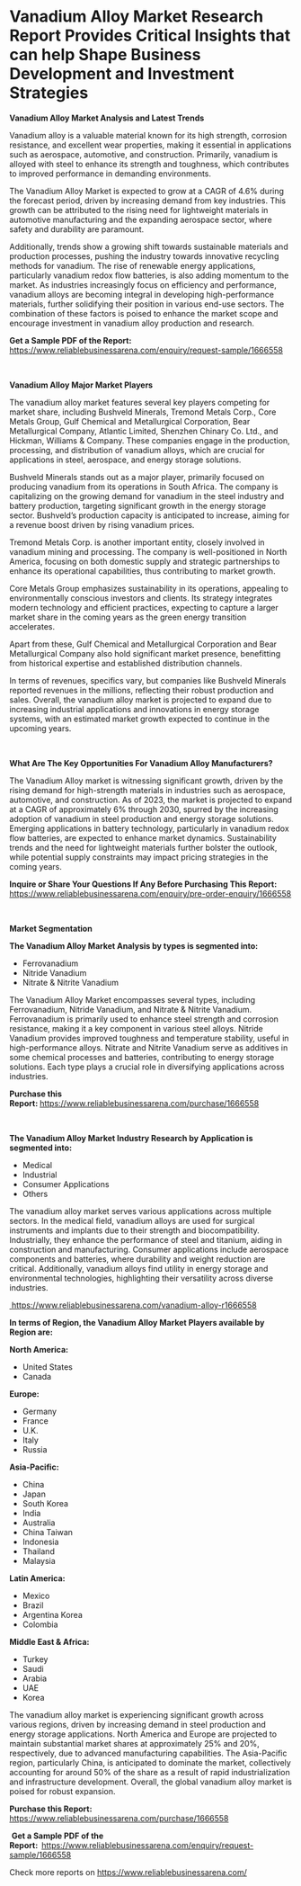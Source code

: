<p><h1>Vanadium Alloy Market Research Report Provides Critical Insights that can help Shape Business Development and Investment Strategies</h1></p><p><strong>Vanadium Alloy Market Analysis and Latest Trends</strong></p>
<p><p>Vanadium alloy is a valuable material known for its high strength, corrosion resistance, and excellent wear properties, making it essential in applications such as aerospace, automotive, and construction. Primarily, vanadium is alloyed with steel to enhance its strength and toughness, which contributes to improved performance in demanding environments.</p><p>The Vanadium Alloy Market is expected to grow at a CAGR of 4.6% during the forecast period, driven by increasing demand from key industries. This growth can be attributed to the rising need for lightweight materials in automotive manufacturing and the expanding aerospace sector, where safety and durability are paramount.</p><p>Additionally, trends show a growing shift towards sustainable materials and production processes, pushing the industry towards innovative recycling methods for vanadium. The rise of renewable energy applications, particularly vanadium redox flow batteries, is also adding momentum to the market. As industries increasingly focus on efficiency and performance, vanadium alloys are becoming integral in developing high-performance materials, further solidifying their position in various end-use sectors. The combination of these factors is poised to enhance the market scope and encourage investment in vanadium alloy production and research.</p></p>
<p><strong>Get a Sample PDF of the Report:&nbsp;</strong> <a href="https://www.reliablebusinessarena.com/enquiry/request-sample/1666558?utm_campaign=2461&utm_medium=2&utm_source=Github&utm_content=ia&utm_term=06032025&utm_id=vanadium-alloy">https://www.reliablebusinessarena.com/enquiry/request-sample/1666558</a></p>
<p>&nbsp;</p>
<p><strong>Vanadium Alloy Major Market Players</strong></p>
<p><p>The vanadium alloy market features several key players competing for market share, including Bushveld Minerals, Tremond Metals Corp., Core Metals Group, Gulf Chemical and Metallurgical Corporation, Bear Metallurgical Company, Atlantic Limited, Shenzhen Chinary Co. Ltd., and Hickman, Williams & Company. These companies engage in the production, processing, and distribution of vanadium alloys, which are crucial for applications in steel, aerospace, and energy storage solutions.</p><p>Bushveld Minerals stands out as a major player, primarily focused on producing vanadium from its operations in South Africa. The company is capitalizing on the growing demand for vanadium in the steel industry and battery production, targeting significant growth in the energy storage sector. Bushveld’s production capacity is anticipated to increase, aiming for a revenue boost driven by rising vanadium prices.</p><p>Tremond Metals Corp. is another important entity, closely involved in vanadium mining and processing. The company is well-positioned in North America, focusing on both domestic supply and strategic partnerships to enhance its operational capabilities, thus contributing to market growth.</p><p>Core Metals Group emphasizes sustainability in its operations, appealing to environmentally conscious investors and clients. Its strategy integrates modern technology and efficient practices, expecting to capture a larger market share in the coming years as the green energy transition accelerates.</p><p>Apart from these, Gulf Chemical and Metallurgical Corporation and Bear Metallurgical Company also hold significant market presence, benefitting from historical expertise and established distribution channels.</p><p>In terms of revenues, specifics vary, but companies like Bushveld Minerals reported revenues in the millions, reflecting their robust production and sales. Overall, the vanadium alloy market is projected to expand due to increasing industrial applications and innovations in energy storage systems, with an estimated market growth expected to continue in the upcoming years.</p></p>
<p>&nbsp;</p>
<p><strong>What Are The Key Opportunities For Vanadium Alloy Manufacturers?</strong></p>
<p><p>The Vanadium Alloy market is witnessing significant growth, driven by the rising demand for high-strength materials in industries such as aerospace, automotive, and construction. As of 2023, the market is projected to expand at a CAGR of approximately 6% through 2030, spurred by the increasing adoption of vanadium in steel production and energy storage solutions. Emerging applications in battery technology, particularly in vanadium redox flow batteries, are expected to enhance market dynamics. Sustainability trends and the need for lightweight materials further bolster the outlook, while potential supply constraints may impact pricing strategies in the coming years.</p></p>
<p><strong>Inquire or Share Your Questions If Any Before Purchasing This Report:</strong> <a href="https://www.reliablebusinessarena.com/enquiry/pre-order-enquiry/1666558?utm_campaign=2461&utm_medium=2&utm_source=Github&utm_content=ia&utm_term=06032025&utm_id=vanadium-alloy">https://www.reliablebusinessarena.com/enquiry/pre-order-enquiry/1666558</a></p>
<p>&nbsp;</p>
<p><strong>Market Segmentation</strong></p>
<p><strong>The Vanadium Alloy Market Analysis by types is segmented into:</strong></p>
<p><ul><li>Ferrovanadium</li><li>Nitride Vanadium</li><li>Nitrate & Nitrite Vanadium</li></ul></p>
<p><p>The Vanadium Alloy Market encompasses several types, including Ferrovanadium, Nitride Vanadium, and Nitrate & Nitrite Vanadium. Ferrovanadium is primarily used to enhance steel strength and corrosion resistance, making it a key component in various steel alloys. Nitride Vanadium provides improved toughness and temperature stability, useful in high-performance alloys. Nitrate and Nitrite Vanadium serve as additives in some chemical processes and batteries, contributing to energy storage solutions. Each type plays a crucial role in diversifying applications across industries.</p></p>
<p><strong>Purchase this Report:&nbsp;</strong><a href="https://www.reliablebusinessarena.com/purchase/1666558?utm_campaign=2461&utm_medium=2&utm_source=Github&utm_content=ia&utm_term=06032025&utm_id=vanadium-alloy">https://www.reliablebusinessarena.com/purchase/1666558</a></p>
<p>&nbsp;</p>
<p><strong>The Vanadium Alloy Market Industry Research by Application is segmented into:</strong></p>
<p><ul><li>Medical</li><li>Industrial</li><li>Consumer Applications</li><li>Others</li></ul></p>
<p><p>The vanadium alloy market serves various applications across multiple sectors. In the medical field, vanadium alloys are used for surgical instruments and implants due to their strength and biocompatibility. Industrially, they enhance the performance of steel and titanium, aiding in construction and manufacturing. Consumer applications include aerospace components and batteries, where durability and weight reduction are critical. Additionally, vanadium alloys find utility in energy storage and environmental technologies, highlighting their versatility across diverse industries.</p></p>
<p><a href="https://www.reliablebusinessarena.com/vanadium-alloy-r1666558?utm_campaign=2461&utm_medium=2&utm_source=Github&utm_content=ia&utm_term=06032025&utm_id=vanadium-alloy">&nbsp;https://www.reliablebusinessarena.com/vanadium-alloy-r1666558</a></p>
<p><strong>In terms of Region, the Vanadium Alloy Market Players available by Region are:</strong></p>
<p>
    <p> <strong> North America: </strong>
        <ul>
            <li>United States</li>
            <li>Canada</li>
        </ul>
        </p> 
    <p> <strong> Europe: </strong>
        <ul>
            <li>Germany</li>
            <li>France</li>
            <li>U.K.</li>
            <li>Italy</li>
            <li>Russia</li>
        </ul>
        </p> 
    <p> <strong> Asia-Pacific: </strong>
        <ul>
            <li>China</li>
            <li>Japan</li>
            <li>South Korea</li>
            <li>India</li>
            <li>Australia</li>
            <li>China Taiwan</li>
            <li>Indonesia</li>
            <li>Thailand</li>
            <li>Malaysia</li>
        </ul>
        </p> 
    <p> <strong> Latin America: </strong>
        <ul>
            <li>Mexico</li>
            <li>Brazil</li>
            <li>Argentina Korea</li>
            <li>Colombia</li>
        </ul>
        </p> 
    <p> <strong> Middle East & Africa: </strong>
        <ul>
            <li>Turkey</li>
            <li>Saudi</li>
            <li>Arabia</li>
            <li>UAE</li>
            <li>Korea</li>
        </ul>
    </p>
    </p>
<p><p>The vanadium alloy market is experiencing significant growth across various regions, driven by increasing demand in steel production and energy storage applications. North America and Europe are projected to maintain substantial market shares at approximately 25% and 20%, respectively, due to advanced manufacturing capabilities. The Asia-Pacific region, particularly China, is anticipated to dominate the market, collectively accounting for around 50% of the share as a result of rapid industrialization and infrastructure development. Overall, the global vanadium alloy market is poised for robust expansion.</p></p>
<p><strong>Purchase this Report: </strong><a href="https://www.reliablebusinessarena.com/purchase/1666558?utm_campaign=2461&utm_medium=2&utm_source=Github&utm_content=ia&utm_term=06032025&utm_id=vanadium-alloy">https://www.reliablebusinessarena.com/purchase/1666558</a></p>
<p>&nbsp;<strong>Get a Sample PDF of the Report:&nbsp;&nbsp;</strong><a href="https://www.reliablebusinessarena.com/enquiry/request-sample/1666558?utm_campaign=2461&utm_medium=2&utm_source=Github&utm_content=ia&utm_term=06032025&utm_id=vanadium-alloy">https://www.reliablebusinessarena.com/enquiry/request-sample/1666558</a></p>
<p><strong></strong></p>
<p>Check more reports on <a href="https://www.reliablebusinessarena.com/?utm_campaign=2461&utm_medium=2&utm_source=Github&utm_content=ia&utm_term=06032025&utm_id=vanadium-alloy">https://www.reliablebusinessarena.com/</a></p>